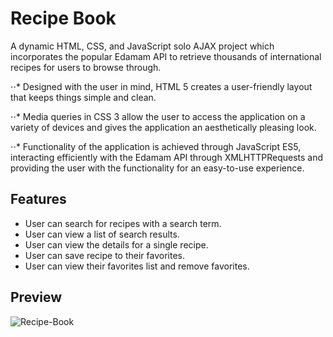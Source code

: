 # Recipe Book

A dynamic HTML, CSS, and JavaScript solo AJAX project which incorporates the popular Edamam API to retrieve thousands of international recipes for users to browse through.

⋅⋅* Designed with the user in mind, HTML 5 creates a user-friendly layout that keeps things simple and clean.

⋅⋅* Media queries in CSS 3 allow the user to access the application on a variety of devices and gives the application an aesthetically pleasing look.

⋅⋅* Functionality of the application is achieved through JavaScript ES5, interacting efficiently with the Edamam API through XMLHTTPRequests and providing the user with the functionality for an easy-to-use experience.

## Features

- User can search for recipes with a search term.
- User can view a list of search results.
- User can view the details for a single recipe.
- User can save recipe to their favorites.
- User can view their favorites list and remove favorites.

## Preview

![Recipe-Book](images/recipe-book-demo.gif)
